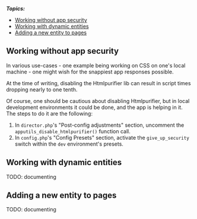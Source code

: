 
<!--HIGH-->

**_Topics:_**

- [Working without app security](#anchor--working-without-app-security)
- [Working with dynamic entities](#anchor--dynamic-entities)
- [Adding a new entity to pages](#anchor--new-entity-to-pages)

<!--/HIGH-->

## <span class="anchor" id="anchor--working-without-app-security"></span>Working without app security

In various use-cases - one example being working on CSS on one's local machine - one might wish for the snappiest app responses possible.

At the time of writing, disabling the Htmlpurifier lib can result in script times dropping nearly to one tenth.

Of course, one should be cautious about disabling Htmlpurifier, but in local development environments it could be done, and the app is helping in it. The steps to do it are the following:

1. In `director.php`'s "Post-config adjustments" section, uncomment the `apputils_disable_htmlpurifier()` function call.
2. In `config.php`'s "Config Presets" section, activate the `give_up_security` switch within the `dev` environment's presets.


## <span class="anchor" id="anchor--dynamic-entities"></span>Working with dynamic entities

TODO: documenting


## <span class="anchor" id="anchor--new-entity-to-pages"></span>Adding a new entity to pages

TODO: documenting